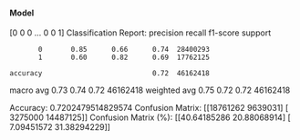 #### Model
[0 0 0 ... 0 0 1]
Classification Report:
              precision    recall  f1-score   support

           0       0.85      0.66      0.74  28400293
           1       0.60      0.82      0.69  17762125

    accuracy                           0.72  46162418
   macro avg       0.73      0.74      0.72  46162418
weighted avg       0.75      0.72      0.72  46162418

Accuracy: 0.7202479514829574
Confusion Matrix:
[[18761262  9639031]
 [ 3275000 14487125]]
Confusion Matrix (%):
[[40.64185286 20.88068914]
 [ 7.09451572 31.38294229]]
